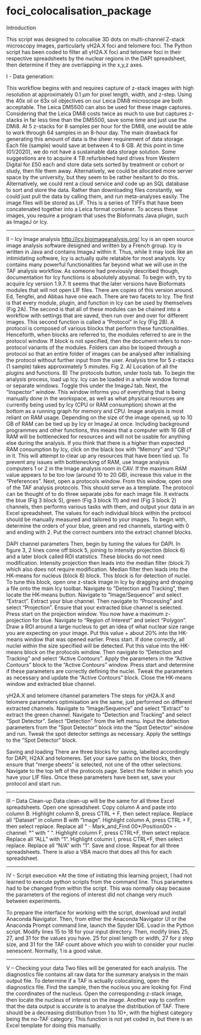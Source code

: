 # foci_colocalisation_package
Introduction

This script was designed to colocalise 3D dots on multi-channel Z-stack microscopy images, particularly γH2A.X foci and telomere foci. The Python script has been coded to filter all γH2A.X foci and telomere foci in their respective spreadsheets by the nuclear regions in the DAPI spreadsheet, then determine if they are overlapping in the x,y,z axes. 


I - Data generation:

This workflow begins with and requires capture of z-stack images with high resolution at approximately 0.1 µm for pixel length, width, and z-step. Using the 40x oil or 63x oil objectives on our Leica DMi8 microscope are both acceptable. The Leica DM5500 can also be used for these image captures. Considering that the Leica DMi8 costs twice as much to use but captures z-stacks in far less time than the DM5500, save some time and just use the DMi8. At 5 z-stacks for 8 samples per hour for the DMi8, one would be able to work through 64 samples in an 8-hour day. 
The main drawback for generating this amount of data is the sheer requirement of data storage. Each file (sample) would save at between 4 to 8 GB. At this point in time (01/2020), we do not have a sustainable data storage solution. Some suggestions are to acquire 4 TB refurbished hard drives from Western Digital for £50 each and store data sets sorted by treatment or cohort or study, then file them away. Alternatively, we could be allocated more server space by the university, but they seem to be rather hesitant to do this. Alternatively, we could rent a cloud service and code up an SQL database to sort and store the data. Rather than downloading files constantly, we could just pull the data by calling them, and run meta-analyses easily.
The image files will be stored as LIF. This is a series of TIFFs that have been concatenated together into a Leica format container. To access these images, you require a program that uses the Bioformats Java plugin, such as ImageJ or Icy.

-------------------------

II – Icy Image analysis
http://icy.bioimageanalysis.org/
Icy is an open source image analysis software designed and written by a French group. Icy is written in Java and contains ImageJ within it. Thus, while it may look like an intimidating software, Icy is actually quite relatable for most analysts. Icy contains many powerful functionalities far beyond what we will use in the TAF analysis workflow. As someone had previously described though, documentation for Icy functions is absolutely abysmal. 
To begin with, try to acquire Icy version 1.9.7. It seems that the later versions have Bioformats modules that will not open LIF files. There are copies of this version around. Ed, Tengfei, and Abbas have one each.
There are two facets to Icy. The first is that every module, plugin, and function in Icy can be used by themselves (Fig 2A). The second is that all of these modules can be chained into a workflow with settings that are saved, then run over and over for different images. This second function is called a “Protocol” in Icy (Fig 2B). A protocol is composed of various blocks that perform these functionalities. Henceforth, when blocks are referred to, the modules referred to are in the protocol window. If block is not specified, then the document refers to non-protocol variants of the modules. Folders can also be looped through a protocol so that an entire folder of images can be analysed after initialising the protocol without further input from the user. Analysis time for 5 z-stacks (1 sample) takes approximately 5 minutes.
Fig 2. A) Location of all the plugins and functions. B) The protocols button, under tools tab.
To begin the analysis process, load up Icy. Icy can be loaded in a whole window format or separate windows. Toggle this under the ImageJ tab. Next, the “Inspector” window. This window informs you of everything that is being manually done in the workspace, as well as what physical resources are currently being used by Icy (CPU or RAM consumption) shown at the bottom as a running graph for memory and CPU. Image analysis is most reliant on RAM usage. Depending on the size of the image opened, up to 10 GB of RAM can be tied up by Icy or ImageJ at once. Including background programmes and other functions, this means that a computer with 16 GB of RAM will be bottlenecked for resources and will not be usable for anything else during the analysis. If you think that there is a higher than expected RAM consumption by Icy, click on the black box with “Memory” and “CPU” in it. This will attempt to clear up any resources that have been tied up. To prevent any issues with bottlenecking of RAM, use Image analysis computers 1 or 2 in the Image analysis room in CAV. If the maximum RAM value appears to be too low (around 10 to 20 GB), increase this value in the “Preferences”.
Next, open a protocols window. From this window, open one of the TAF analysis protocols. This should serve as a template. The protocol can be thought of to do three separate jobs for each image file. It extracts the blue (Fig 3 block 5), green (Fig 3 block 11) and red (Fig 3 block 2) channels, then performs various tasks with them, and output your data in an Excel spreadsheet. The values for each individual block within the protocol should be manually measured and tailored to your images.
To begin with, determine the orders of your blue, green and red channels, starting with 0 and ending with 2. Put the correct numbers into the extract channel blocks. 

DAPI channel parameters
Then, begin by tuning the values for DAPI. In figure 3, 2 lines come off block 5, joining to intensity projection (block 6) and a later block called ROI statistics. These blocks do not need modification. Intensity projection then leads into the median filter (block 7) which also does not require modification. Median filter then leads into the HK-means for nucleus (block 8) block. This block is for detection of nuclei. To tune this block, open one z-stack image in Icy by dragging and dropping a file onto the main Icy toolbar. Navigate to “Detection and Tracking”, then locate the HK-means button. Navigate to “Image/Sequence” and select “Extract”. Extract your blue channel. Then navigate to “Processing” and select “Projection”. Ensure that your extracted blue channel is selected. Press start on the projection window. You now have a maximum z-projection for blue. Navigate to “Region of Interest” and select “Polygon”. Draw a ROI around a large nucleus to get an idea of what nuclear size range you are expecting on your image. Put this value + about 20% into the HK-means window that was opened earlier. Press start. If done correctly, all nuclei within the size specified will be detected. Put this value into the HK-means block on the protocols window. Then navigate to “Detection and Tracking” and select “Active Contours”. Apply the parameters in the “Active Contours” block to the “Active Contours” window. Press start and determine if these parameters are correctly defining the nuclei. Tweak the parameters as necessary and update the “Active Contours” block. Close the HK-means window and extracted blue channel.

γH2A.X and telomere channel parameters
The steps for γH2A.X and telomere parameters optimisation are the same, just performed on different extracted channels. Navigate to “Image/Sequence” and select “Extract” to extract the green channel. Navigate to “Detection and Tracking” and select “Spot Detector”. Select “Detection” from the left menu. Input the detection parameters from the “Spot Detector” block into the “Spot Detector” window and run. Tweak the spot detector settings as necessary. Apply the settings to the “Spot Detector” block.

Saving and loading
There are three blocks for saving, labelled accordingly for DAPI, H2AX and telomeres. Set your save paths on the blocks, then ensure that “merge sheets” is selected, not one of the other selections. Navigate to the top left of the protocols page. Select the folder in which you have your LIF files. Once these parameters have been set, save your protocol and start run. 

-------------------------

III – Data Clean-up
Data clean-up will be the same for all three Excel spreadsheets. Open one spreadsheet. Copy column A and paste into column B. Highlight column B, press CTRL + F, then select replace. Replace all “Dataset” in column B with “Image”. Highlight column A, press CTRL + F, then select replace. Replace all “ - Mark_and_Find 00*/Position00* - channel: *” with “ “. Highlight column F, press CTRL+F, then select replace. Replace all “ALL” with “1”. Highlight column I, press CTRL+F, then select replace. Replace all “N/A” with “1”. Save and close. Repeat for all three spreadsheets. There is also a VBA macro that does all this for each spreadsheet.

-------------------------

IV - Script execution
*At the time of initiating this learning project, I had not learned to execute python scripts from the command line. Thus parameters had to be changed from within the script. This was normally okay because the parameters of the regions of interest did not change very much between experiments.

To prepare the interface for working with the script, download and install Anaconda Navigator. Then, from either the Anaconda Navigator UI or the Anaconda Prompt command line, launch the Spyder IDE. Load in the Python script. Modify lines 15 to 18 for your input directory. Then, modify lines 25, 27, and 31 for the values you have. 25 for pixel length or width, 27 for z step size, and 31 for the TAF count above which you wish to consider your nuclei senescent. Normally, 1 is a good value. 

-------------------------

V – Checking your data
Two files will be generated for each analysis. The diagnostics file contains all raw data for the summary analysis in the main output file. To determine if a TAF is actually colocalising, open the diagnostics file. Find the sample, then the nucleus you are looking for. Find the coordinates of the nucleus. Open the corresponding z-stack image, then locate the nucleus of interest on the image.
Another way to confirm that the data output is accurate is to analyse the distribution of TAF. There should be a decreasing distribution from 1 to 10+, with the highest category being the no-TAF category. This function is not yet coded in, but there is an Excel template for doing this manually. 

